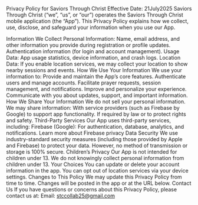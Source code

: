 Privacy Policy for Saviors Through Christ Effective Date: 21July2025 Saviors Through Christ (“we”, “us”, or “our”) operates the Saviors Through Christ mobile application (the “App”). This Privacy Policy explains how we collect, use, disclose, and safeguard your information when you use our App.

Information We Collect Personal Information: Name, email address, and other information you provide during registration or profile updates. Authentication information (for login and account management). Usage Data: App usage statistics, device information, and crash logs. Location Data: If you enable location services, we may collect your location to show nearby sessions and events.
How We Use Your Information We use your information to: Provide and maintain the App’s core features. Authenticate users and manage accounts. Facilitate prayer requests, session management, and notifications. Improve and personalize your experience. Communicate with you about updates, support, and important information.
How We Share Your Information We do not sell your personal information. We may share information: With service providers (such as Firebase by Google) to support app functionality. If required by law or to protect rights and safety.
Third-Party Services Our App uses third-party services, including: Firebase (Google): For authentication, database, analytics, and notifications. Learn more about Firebase privacy
Data Security We use industry-standard security measures (including those provided by Apple and Firebase) to protect your data. However, no method of transmission or storage is 100% secure.
Children’s Privacy Our App is not intended for children under 13. We do not knowingly collect personal information from children under 13.
Your Choices You can update or delete your account information in the app. You can opt out of location services via your device settings.
Changes to This Policy We may update this Privacy Policy from time to time. Changes will be posted in the app or at the URL below.
Contact Us If you have questions or concerns about this Privacy Policy, please contact us at: Email: stccollab25@gmail.com
